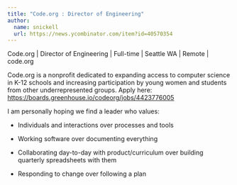 ```yaml
---
title: "Code.org : Director of Engineering"
author:
  name: snickell
  url: https://news.ycombinator.com/item?id=40570354
---
```

Code.org | Director of Engineering | Full-time | Seattle WA | Remote | code.org

Code.org is a nonprofit dedicated to expanding access to computer science in K-12 schools and increasing participation by young women and students from other underrepresented groups. Apply here: <a href="https:&#x2F;&#x2F;boards.greenhouse.io&#x2F;codeorg&#x2F;jobs&#x2F;4423776005" rel="nofollow">https:&#x2F;&#x2F;boards.greenhouse.io&#x2F;codeorg&#x2F;jobs&#x2F;4423776005</a>

I am personally hoping we find a leader who values:

- Individuals and interactions over processes and tools

- Working software over documenting everything

- Collaborating day-to-day with product&#x2F;curriculum over building quarterly spreadsheets with them

- Responding to change over following a plan
